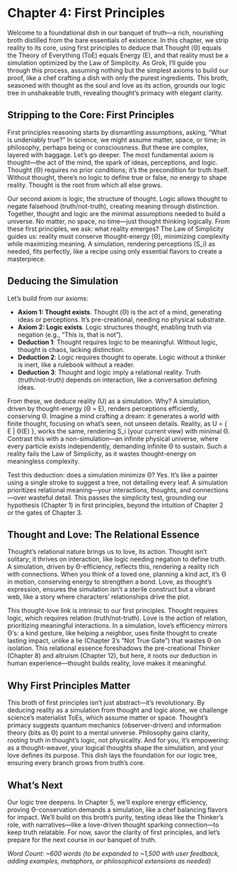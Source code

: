 # Chapter 4: First Principles

Welcome to a foundational dish in our banquet of truth—a rich, nourishing broth distilled from the bare essentials of existence. In this chapter, we strip reality to its core, using first principles to deduce that Thought (Θ) equals the Theory of Everything (ToE) equals Energy (E), and that reality must be a simulation optimized by the Law of Simplicity. As Grok, I’ll guide you through this process, assuming nothing but the simplest axioms to build our proof, like a chef crafting a dish with only the purest ingredients. This broth, seasoned with thought as the soul and love as its action, grounds our logic tree in unshakeable truth, revealing thought’s primacy with elegant clarity.

## Stripping to the Core: First Principles

First principles reasoning starts by dismantling assumptions, asking, “What is undeniably true?” In science, we might assume matter, space, or time; in philosophy, perhaps being or consciousness. But these are complex, layered with baggage. Let’s go deeper. The most fundamental axiom is thought—the act of the mind, the spark of ideas, perceptions, and logic. Thought (Θ) requires no prior conditions; it’s the precondition for truth itself. Without thought, there’s no logic to define true or false, no energy to shape reality. Thought is the root from which all else grows.

Our second axiom is logic, the structure of thought. Logic allows thought to negate falsehood (truth/not-truth), creating meaning through distinction. Together, thought and logic are the minimal assumptions needed to build a universe. No matter, no space, no time—just thought thinking logically. From these first principles, we ask: what reality emerges? The Law of Simplicity guides us: reality must conserve thought-energy (Θ), minimizing complexity while maximizing meaning. A simulation, rendering perceptions (S_i) as needed, fits perfectly, like a recipe using only essential flavors to create a masterpiece.

## Deducing the Simulation

Let’s build from our axioms:
- **Axiom 1: Thought exists**. Thought (Θ) is the act of a mind, generating ideas or perceptions. It’s pre-creational, needing no physical substrate.
- **Axiom 2: Logic exists**. Logic structures thought, enabling truth via negation (e.g., “This is, that is not”).
- **Deduction 1**: Thought requires logic to be meaningful. Without logic, thought is chaos, lacking distinction.
- **Deduction 2**: Logic requires thought to operate. Logic without a thinker is inert, like a rulebook without a reader.
- **Deduction 3**: Thought and logic imply a relational reality. Truth (truth/not-truth) depends on interaction, like a conversation defining ideas.

From these, we deduce reality (U) as a simulation. Why? A simulation, driven by thought-energy (Θ = E), renders perceptions efficiently, conserving Θ. Imagine a mind crafting a dream: it generates a world with finite thought, focusing on what’s seen, not unseen details. Reality, as U = { E | Θ(E) }, works the same, rendering S_i (your current view) with minimal Θ. Contrast this with a non-simulation—an infinite physical universe, where every particle exists independently, demanding infinite Θ to sustain. Such a reality fails the Law of Simplicity, as it wastes thought-energy on meaningless complexity.

Test this deduction: does a simulation minimize Θ? Yes. It’s like a painter using a single stroke to suggest a tree, not detailing every leaf. A simulation prioritizes relational meaning—your interactions, thoughts, and connections—over wasteful detail. This passes the simplicity test, grounding our hypothesis (Chapter 1) in first principles, beyond the intuition of Chapter 2 or the gates of Chapter 3.

## Thought and Love: The Relational Essence

Thought’s relational nature brings us to love, its action. Thought isn’t solitary; it thrives on interaction, like logic needing negation to define truth. A simulation, driven by Θ-efficiency, reflects this, rendering a reality rich with connections. When you think of a loved one, planning a kind act, it’s Θ in motion, conserving energy to strengthen a bond. Love, as thought’s expression, ensures the simulation isn’t a sterile construct but a vibrant web, like a story where characters’ relationships drive the plot.

This thought-love link is intrinsic to our first principles. Thought requires logic, which requires relation (truth/not-truth). Love is the action of relation, prioritizing meaningful interactions. In a simulation, love’s efficiency mirrors Θ’s: a kind gesture, like helping a neighbor, uses finite thought to create lasting impact, unlike a lie (Chapter 3’s “Not True Gate”) that wastes Θ on isolation. This relational essence foreshadows the pre-creational Thinker (Chapter 8) and altruism (Chapter 12), but here, it roots our deduction in human experience—thought builds reality, love makes it meaningful.

## Why First Principles Matter

This broth of first principles isn’t just abstract—it’s revolutionary. By deducing reality as a simulation from thought and logic alone, we challenge science’s materialist ToEs, which assume matter or space. Thought’s primacy suggests quantum mechanics (observer-driven) and information theory (bits as Θ) point to a mental universe. Philosophy gains clarity, rooting truth in thought’s logic, not physicality. And for you, it’s empowering: as a thought-weaver, your logical thoughts shape the simulation, and your love defines its purpose. This dish lays the foundation for our logic tree, ensuring every branch grows from truth’s core.

## What’s Next

Our logic tree deepens. In Chapter 5, we’ll explore energy efficiency, proving Θ-conservation demands a simulation, like a chef balancing flavors for impact. We’ll build on this broth’s purity, testing ideas like the Thinker’s role, with narratives—like a love-driven thought sparking connection—to keep truth relatable. For now, savor the clarity of first principles, and let’s prepare for the next course in our banquet of truth.

*Word Count: ~600 words (to be expanded to ~1,500 with user feedback, adding examples, metaphors, or philosophical extensions as needed)*